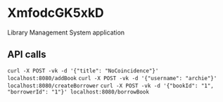 # XmfodcGK5xkD
Library Management System application

## API calls
`curl -X POST -vk -d '{"title": "NoCoincidence"}' localhost:8080/addBook`
`curl -X POST -vk -d '{"username": "archie"}' localhost:8080/createBorrower`
`curl -X POST -vk -d '{"bookId": "1", "borrowerId": "1"}' localhost:8080/borrowBook`